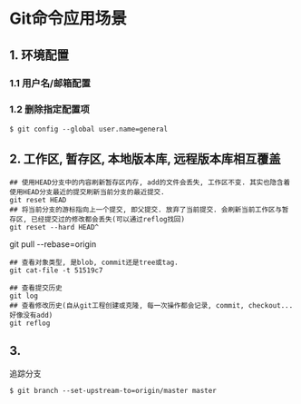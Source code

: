 # Git命令应用场景

## 1. 环境配置

### 1.1 用户名/邮箱配置

### 1.2 删除指定配置项

```
$ git config --global user.name=general
```

## 2. 工作区, 暂存区, 本地版本库, 远程版本库相互覆盖

```
## 使用HEAD分支中的内容刷新暂存区内存, add的文件会丢失, 工作区不变. 其实也隐含着使用HEAD分支最近的提交刷新当前分支的最近提交.
git reset HEAD
## 将当前分支的游标指向上一个提交, 即父提交. 放弃了当前提交. 会刷新当前工作区与暂存区, 已经提交过的修改都会丢失(可以通过reflog找回)
git reset --hard HEAD^
```

git pull --rebase=origin

```
## 查看对象类型, 是blob, commit还是tree或tag.
git cat-file -t 51519c7
```

```
## 查看提交历史
git log
## 查看修改历史(自从git工程创建或克隆, 每一次操作都会记录, commit, checkout...好像没有add)
git reflog
```

## 3.

追踪分支

```
$ git branch --set-upstream-to=origin/master master
```

